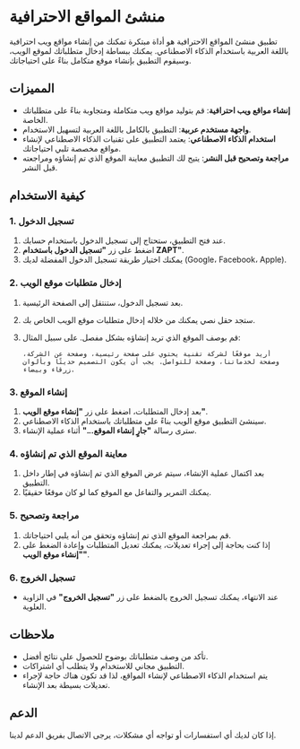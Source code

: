 # منشئ المواقع الاحترافية

تطبيق منشئ المواقع الاحترافية هو أداة مبتكرة تمكنك من إنشاء مواقع ويب احترافية باللغة العربية باستخدام الذكاء الاصطناعي. يمكنك ببساطة إدخال متطلباتك لموقع الويب، وسيقوم التطبيق بإنشاء موقع متكامل بناءً على احتياجاتك.

## المميزات

- **إنشاء مواقع ويب احترافية**: قم بتوليد مواقع ويب متكاملة ومتجاوبة بناءً على متطلباتك الخاصة.
- **واجهة مستخدم عربية**: التطبيق بالكامل باللغة العربية لتسهيل الاستخدام.
- **استخدام الذكاء الاصطناعي**: يعتمد التطبيق على تقنيات الذكاء الاصطناعي لإنشاء مواقع مخصصة تلبي احتياجاتك.
- **مراجعة وتصحيح قبل النشر**: يتيح لك التطبيق معاينة الموقع الذي تم إنشاؤه ومراجعته قبل النشر.

## كيفية الاستخدام

### 1. تسجيل الدخول

1. عند فتح التطبيق، ستحتاج إلى تسجيل الدخول باستخدام حسابك.
2. اضغط على زر **"تسجيل الدخول باستخدام ZAPT"**.
3. يمكنك اختيار طريقة تسجيل الدخول المفضلة لديك (Google، Facebook، Apple).

### 2. إدخال متطلبات موقع الويب

1. بعد تسجيل الدخول، ستنتقل إلى الصفحة الرئيسية.
2. ستجد حقل نصي يمكنك من خلاله إدخال متطلبات موقع الويب الخاص بك.
3. قم بوصف الموقع الذي تريد إنشاؤه بشكل مفصل. على سبيل المثال:

   ```
   أريد موقعًا لشركة تقنية يحتوي على صفحة رئيسية، وصفحة عن الشركة، وصفحة لخدماتنا، وصفحة للتواصل. يجب أن يكون التصميم حديثًا وبألوان زرقاء وبيضاء.
   ```

### 3. إنشاء الموقع

1. بعد إدخال المتطلبات، اضغط على زر **"إنشاء موقع الويب"**.
2. سينشئ التطبيق موقع الويب بناءً على متطلباتك باستخدام الذكاء الاصطناعي.
3. سترى رسالة **"جارٍ إنشاء الموقع..."** أثناء عملية الإنشاء.

### 4. معاينة الموقع الذي تم إنشاؤه

1. بعد اكتمال عملية الإنشاء، سيتم عرض الموقع الذي تم إنشاؤه في إطار داخل التطبيق.
2. يمكنك التمرير والتفاعل مع الموقع كما لو كان موقعًا حقيقيًا.

### 5. مراجعة وتصحيح

1. قم بمراجعة الموقع الذي تم إنشاؤه وتحقق من أنه يلبي احتياجاتك.
2. إذا كنت بحاجة إلى إجراء تعديلات، يمكنك تعديل المتطلبات وإعادة الضغط على **"إنشاء موقع الويب"**.

### 6. تسجيل الخروج

- عند الانتهاء، يمكنك تسجيل الخروج بالضغط على زر **"تسجيل الخروج"** في الزاوية العلوية.

## ملاحظات

- تأكد من وصف متطلباتك بوضوح للحصول على نتائج أفضل.
- التطبيق مجاني للاستخدام ولا يتطلب أي اشتراكات.
- يتم استخدام الذكاء الاصطناعي لإنشاء المواقع، لذا قد تكون هناك حاجة لإجراء تعديلات بسيطة بعد الإنشاء.

## الدعم

إذا كان لديك أي استفسارات أو تواجه أي مشكلات، يرجى الاتصال بفريق الدعم لدينا.